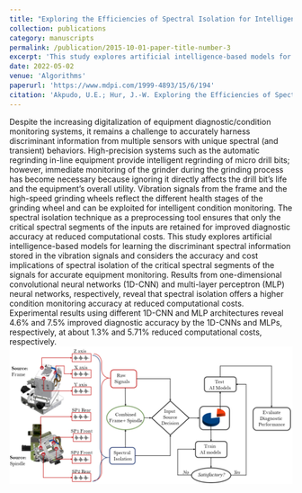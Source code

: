 ```yaml
---
title: "Exploring the Efficiencies of Spectral Isolation for Intelligent Wear Monitoring of Micro Drill Bit Automatic Regrinding In-Line Systems"
collection: publications
category: manuscripts
permalink: /publication/2015-10-01-paper-title-number-3
excerpt: 'This study explores artificial intelligence-based models for learning the discriminant spectral information stored in the vibration signals and considers the accuracy and cost implications of spectral isolation of the critical spectral segments of the signals for accurate equipment monitoring.'
date: 2022-05-02
venue: 'Algorithms'
paperurl: 'https://www.mdpi.com/1999-4893/15/6/194'
citation: 'Akpudo, U.E.; Hur, J.-W. Exploring the Efficiencies of Spectral Isolation for Intelligent Wear Monitoring of Micro Drill Bit Automatic Regrinding In-Line Systems. <i>Algorithms<i> 2022, 15, 194. https://doi.org/10.3390/a15060194.'
---
```


Despite the increasing digitalization of equipment diagnostic/condition monitoring systems, it remains a challenge to accurately harness discriminant information from multiple sensors with unique spectral (and transient) behaviors. High-precision systems such as the automatic regrinding in-line equipment provide intelligent regrinding of micro drill bits; however, immediate monitoring of the grinder during the grinding process has become necessary because ignoring it directly affects the drill bit’s life and the equipment’s overall utility. Vibration signals from the frame and the high-speed grinding wheels reflect the different health stages of the grinding wheel and can be exploited for intelligent condition monitoring. The spectral isolation technique as a preprocessing tool ensures that only the critical spectral segments of the inputs are retained for improved diagnostic accuracy at reduced computational costs. This study explores artificial intelligence-based models for learning the discriminant spectral information stored in the vibration signals and considers the accuracy and cost implications of spectral isolation of the critical spectral segments of the signals for accurate equipment monitoring. Results from one-dimensional convolutional neural networks (1D-CNN) and multi-layer perceptron (MLP) neural networks, respectively, reveal that spectral isolation offers a higher condition monitoring accuracy at reduced computational costs. Experimental results using different 1D-CNN and MLP architectures reveal 4.6% and 7.5% improved diagnostic accuracy by the 1D-CNNs and MLPs, respectively, at about 1.3% and 5.71% reduced computational costs, respectively.<br/><img src='/images/specisolation.png'>

